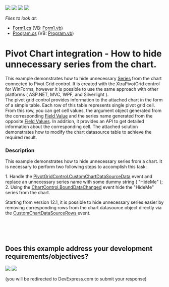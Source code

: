 <!-- default badges list -->
![](https://img.shields.io/endpoint?url=https://codecentral.devexpress.com/api/v1/VersionRange/128579731/10.2.8%2B)
[![](https://img.shields.io/badge/Open_in_DevExpress_Support_Center-FF7200?style=flat-square&logo=DevExpress&logoColor=white)](https://supportcenter.devexpress.com/ticket/details/E3188)
[![](https://img.shields.io/badge/📖_How_to_use_DevExpress_Examples-e9f6fc?style=flat-square)](https://docs.devexpress.com/GeneralInformation/403183)
[![](https://img.shields.io/badge/💬_Leave_Feedback-feecdd?style=flat-square)](#does-this-example-address-your-development-requirementsobjectives)
<!-- default badges end -->
<!-- default file list -->
*Files to look at*:

* [Form1.cs](./CS/WindowsApplication53/Form1.cs) (VB: [Form1.vb](./VB/WindowsApplication53/Form1.vb))
* [Program.cs](./CS/WindowsApplication53/Program.cs) (VB: [Program.vb](./VB/WindowsApplication53/Program.vb))
<!-- default file list end -->
# Pivot Chart integration - How to hide unnecessary series from the chart.


<p>This example demonstrates how to hide unnecessary <a href="http://documentation.devexpress.com/#XtraCharts/CustomDocument6167"><u>Series</u></a> from the chart connected  to Pivot Grid control.   It is created with the XtraPivotGrid control for WinForms, however it is possible to use the same approach with other platforms ( ASP.NET, MVC, WPF, and Silverlight ).<br />
The pivot grid control provides information to the attached chart in the form of a simple table. Each row of this table represents single pivot grid cell. From this row, you can get cell values, the argument object generated from the corresponding <a href="http://documentation.devexpress.com/#WindowsForms/CustomDocument1694"><u>Field Value</u></a> and the series name generated from the opposite <a href="http://documentation.devexpress.com/#WindowsForms/CustomDocument1694"><u>Field Values</u></a>. In addition, it provides an API to get detailed information about the corresponding cell. The attached solution demonstrates how to modify the chart datasource table to achieve the required result.</p>


<h3>Description</h3>

<p>This example demonstrates how to hide unnecessary series from a chart. It is necessary to perform two following steps to accomplish this task: </p><p>1. Handle the <a href="http://documentation.devexpress.com/#WindowsForms/DevExpressXtraPivotGridPivotGridControl_CustomChartDataSourceDatatopic"><u>PivotGridControl.CustomChartDataSourceData</u></a> event and replace an unnecessary series name with some dummy string ( &quot;HideMe&quot; ); <br />
2. Using the <a href="http://documentation.devexpress.com/#XtraCharts/DevExpressXtraChartsChartControl_BoundDataChangedtopic"><u>ChartControl.BoundDataChanged</u></a> event hide the &quot;HideMe&quot; series from the chart.</p><p>Starting from version 12.1, it is possible to hide unnecessary series easier by removing corresponding rows from the chart datasource object directly via the <a href="http://documentation.devexpress.com/#WindowsForms/DevExpressXtraPivotGridPivotGridControl_CustomChartDataSourceRowstopic"><u>CustomChartDataSourceRows</u></a><u> </u>event.</p><p><br />
</p>

<br/>


<!-- feedback -->
## Does this example address your development requirements/objectives?

[<img src="https://www.devexpress.com/support/examples/i/yes-button.svg"/>](https://www.devexpress.com/support/examples/survey.xml?utm_source=github&utm_campaign=winforms-pivot-chart-integration-hide-unnecessary-series-from-the-chart&~~~was_helpful=yes) [<img src="https://www.devexpress.com/support/examples/i/no-button.svg"/>](https://www.devexpress.com/support/examples/survey.xml?utm_source=github&utm_campaign=winforms-pivot-chart-integration-hide-unnecessary-series-from-the-chart&~~~was_helpful=no)

(you will be redirected to DevExpress.com to submit your response)
<!-- feedback end -->

